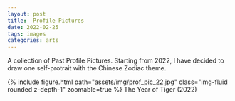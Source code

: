 ```yaml
---
layout: post
title:  Profile Pictures
date: 2022-02-25
tags: images
categories: arts
---
```

A collection of Past Profile Pictures. Starting from 2022, I have decided to draw one self-protrait with the Chinese Zodiac theme.


{% include figure.html path="assets/img/prof_pic_22.jpg" class="img-fluid rounded z-depth-1" zoomable=true %}
The Year of Tiger (2022)